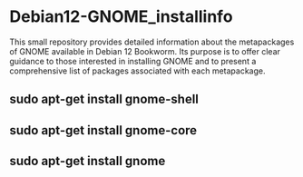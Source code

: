 # Debian12-GNOME_installinfo

This small repository provides detailed information about the metapackages of GNOME available in Debian 12 Bookworm. Its purpose is to offer clear guidance to those interested in installing GNOME and to present a comprehensive list of packages associated with each metapackage.

## sudo apt-get install gnome-shell

## sudo apt-get install gnome-core

## sudo apt-get install gnome
